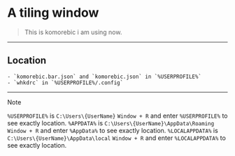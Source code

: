 # A tiling window 

> This is komorebic i am using now. 

---
## Location 
    - `komorebic.bar.json` and `komorebic.json` in `%USERPROFILE%`
    - `whkdrc` in `%USERPROFILE%/.config`

---
> [!NOTE]
> `%USERPROFILE%` is `C:\Users\{UserName}` 
> `Window + R` and enter `%USERPROFILE%` to see exactly location.
> `%APPDATA%` is `C:\Users\{UserName}\AppData\Roaming` 
> `Window + R` and enter `%AppData%` to see exactly location.
> `%LOCALAPPDATA%` is `C:\Users\{UserName}\AppData\local` 
> `Window + R` and enter `%LOCALAPPDATA%` to see exactly location.
